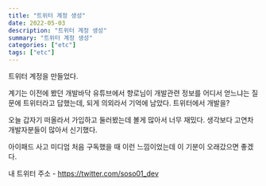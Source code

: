 ```yaml
---
title: "트위터 계정 생성"
date: 2022-05-03
description: "트위터 계정 생성"
summary: "트위터 계정 생성"
categories: ["etc"]
tags: ["etc"]
---
```


트위터 계정을 만들었다.

계기는 이전에 봤던 개발바닥 유튜브에서 향로님이 개발관련 정보를 어디서 얻느냐는 질문에 트위터라고 답했는데, 되게 의외라서 기억에 남았다. 트위터에서 개발을?

오늘 갑자기 떠올라서 가입하고 둘러봤는데 볼게 많아서 너무 재밌다. 생각보다 고연차 개발자분들이 많아서 신기했다.

아이패드 사고 미디엄 처음 구독했을 때 이런 느낌이었는데 이 기분이 오래갔으면 좋겠다.

내 트위터 주소 - https://twitter.com/soso01_dev
